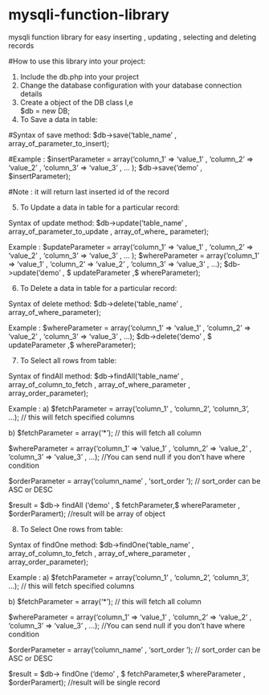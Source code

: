 # mysqli-function-library
mysqli function library for easy inserting , updating , selecting and deleting records

#How to use this library into your project:
1)	Include the db.php into your project
2)	Change the database configuration with your database connection details
3)	Create a object of the DB class I,e  
$db = new DB;
4)	To Save a data in table:

#Syntax  of save method:
$db->save(‘table_name’ , array_of_parameter_to_insert);

#Example :
$insertParameter = array(‘column_1’ => ‘value_1’ , ‘column_2’ => ‘value_2’ , ‘column_3’ => ‘value_3’ , … );
$db->save(‘demo’ , $insertParameter);

#Note : it will return last inserted id of the record

5)	To Update  a data in table for a particular record:  

Syntax  of update  method:
$db->update(‘table_name’ , array_of_parameter_to_update  , array_of_where_ parameter);

Example :
$updateParameter = array(‘column_1’ => ‘value_1’ , ‘column_2’ => ‘value_2’ , ‘column_3’ => ‘value_3’ , … );
$whereParameter = array(‘column_1’ => ‘value_1’ , ‘column_2’ => ‘value_2’ , ‘column_3’ => ‘value_3’ , …);
$db->update(‘demo’ , $ updateParameter ,$ whereParameter);

6)	To Delete  a data in table for a particular record:  

Syntax  of delete  method:
$db->delete(‘table_name’ , array_of_where_parameter);

Example :
$whereParameter = array(‘column_1’ => ‘value_1’ , ‘column_2’ => ‘value_2’ , ‘column_3’ => ‘value_3’ , …);
$db->delete(‘demo’ , $ updateParameter ,$ whereParameter);



7)	To Select all rows  from  table:  

Syntax  of findAll  method:
$db->findAll(‘table_name’ , array_of_column_to_fetch , array_of_where_parameter , array_order_parameter);

Example :
a)	$fetchParameter = array(‘column_1’  , ‘column_2’, ‘column_3’, …); 
// this will fetch specified columns

b)	$fetchParameter = array(‘*’); 
// this will fetch all  column

$whereParameter = array(‘column_1’ => ‘value_1’ , ‘column_2’ => ‘value_2’ , ‘column_3’ => ‘value_3’ , …);
//You can send null if you don’t have where condition

$orderParameter = array(‘column_name’ ,  ‘sort_order ’);
// sort_order can be ASC or DESC

$result = $db-> findAll (‘demo’ , $ fetchParameter,$ whereParameter , $orderParamert);
//result will be  array of object

8)	To Select One rows  from  table:  

Syntax  of findOne  method:
$db->findOne(‘table_name’ , array_of_column_to_fetch , array_of_where_parameter , array_order_parameter);

Example :
a)	$fetchParameter = array(‘column_1’  , ‘column_2’, ‘column_3’, …); 
// this will fetch specified columns

b)	$fetchParameter = array(‘*’); 
// this will fetch all  column

$whereParameter = array(‘column_1’ => ‘value_1’ , ‘column_2’ => ‘value_2’ , ‘column_3’ => ‘value_3’ , …);
//You can send null if you don’t have where condition

$orderParameter = array(‘column_name’ ,  ‘sort_order ’);
// sort_order can be ASC or DESC

$result = $db-> findOne (‘demo’ , $ fetchParameter,$ whereParameter , $orderParamert);
//result will be  single record



